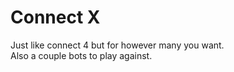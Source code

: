# Connect X
Just like connect 4 but for however many you want.  
Also a couple bots to play against.